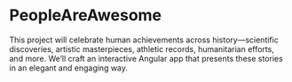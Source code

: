 # PeopleAreAwesome
This project will celebrate human achievements across history—scientific discoveries, artistic masterpieces, athletic records, humanitarian efforts, and more. We’ll craft an interactive Angular app that presents these stories in an elegant and engaging way.
